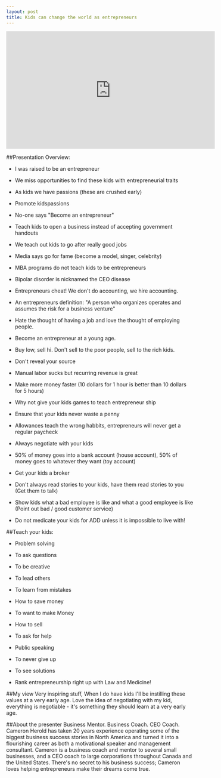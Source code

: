 ```yaml
---
layout: post
title: Kids can change the world as entrepreneurs
---
```


<iframe src="http://embed.ted.com/talks/cameron_herold_let_s_raise_kids_to_be_entrepreneurs.html" width="560" height="315" frameborder="0" scrolling="no" webkitAllowFullScreen mozallowfullscreen allowFullScreen></iframe>

##Presentation Overview:
* I was raised to be an entrepreneur

* We miss opportunities to find these kids with entrepreneurial traits

* As kids we have passions (these are crushed early)

* Promote kidspassions

* No-one says "Become an entrepreneur"

* Teach kids to open a business instead of accepting government handouts

* We teach out kids to go after really good jobs

* Media says go for fame (become a model, singer, celebrity)

* MBA programs do not teach kids to be entrepreneurs

* Bipolar disorder is nicknamed the CEO disease

* Entrepreneurs cheat! We don't do accounting, we hire accounting.

* An entrepreneurs definition: "A person who organizes operates and assumes the risk for a business venture"

* Hate the thought of having a job and love the thought of employing people.

* Become an entrepreneur at a young age.

* Buy low, sell hi. Don't sell to the poor people, sell to the rich kids.

* Don't reveal your source

* Manual labor sucks but recurring revenue is great

* Make more money faster (10 dollars for 1 hour is better than 10 dollars for 5 hours)

* Why not give your kids games to teach entrepreneur ship

* Ensure that your kids never waste a penny

* Allowances teach the wrong habbits, entrepreneurs will never get a regular paycheck

* Always negotiate with your kids

* 50% of money goes into a bank account (house account), 50% of money goes to whatever they want (toy account)

* Get your kids a broker

* Don't always read stories to your kids, have them read stories to you (Get them to talk)

* Show kids what a bad employee is like and what a good employee is like (Point out bad / good customer service)

* Do not medicate your kids for ADD unless it is impossible to live with!

##Teach your kids: 
* Problem solving

* To ask questions

* To be creative

* To lead others

* To learn from mistakes

* How to save money

* To want to make Money

* How to sell

* To ask for help

* Public speaking

* To never give up

* To see solutions

* Rank entrepreneurship right up with Law and Medicine!

##My view
Very inspiring stuff, When I do have kids I'll be instilling these values at a very early age. Love the idea of negotiating with my kid, everything is negotiable - it's something they should learn at a very early age.


##About the presenter
Business Mentor. Business Coach. CEO Coach. Cameron Herold has taken 20 years experience operating some of the biggest business success stories in North America and turned it into a flourishing career as both a motivational speaker and management consultant. Cameron is a business coach and mentor to several small businesses, and a CEO coach to large corporations throughout Canada and the United States. There's no secret to his business success; Cameron loves helping entrepreneurs make their dreams come true.
